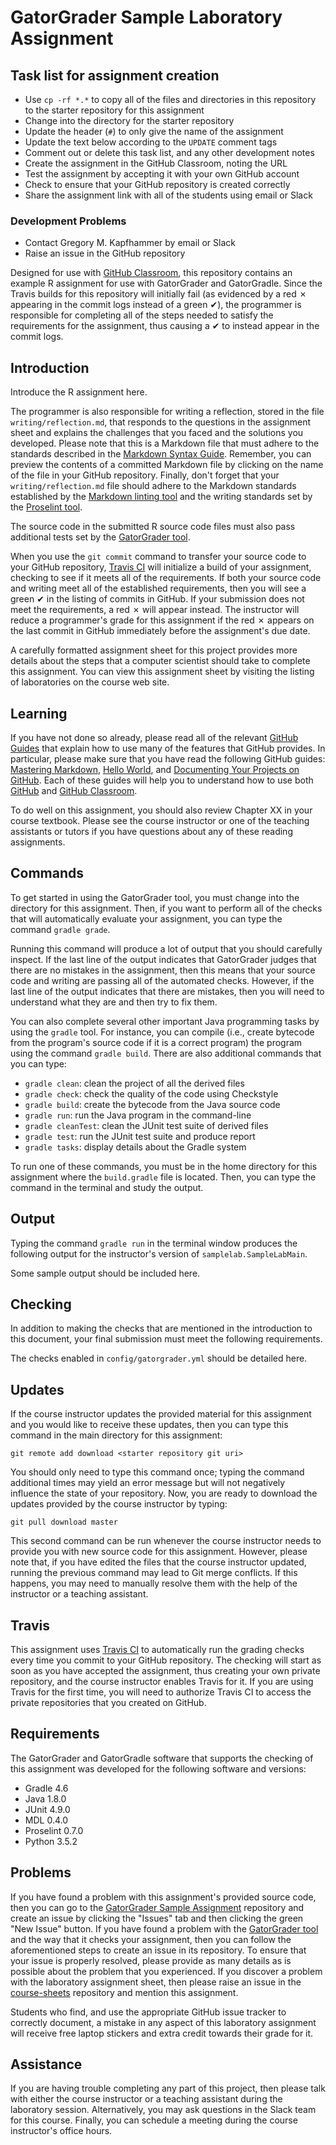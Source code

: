 # GatorGrader Sample Laboratory Assignment

## Task list for assignment creation

- Use `cp -rf *.*` to copy all of the files and directories in this repository
  to the starter repository for this assignment
- Change into the directory for the starter repository
- Update the header (`#`) to only give the name of the assignment
- Update the text below according to the `UPDATE` comment tags
- Comment out or delete this task list, and any other development notes
- Create the assignment in the GitHub Classroom, noting the URL
- Test the assignment by accepting it with your own GitHub account
- Check to ensure that your GitHub repository is created correctly
- Share the assignment link with all of the students using email or Slack

### Development Problems

- Contact Gregory M. Kapfhammer by email or Slack
- Raise an issue in the GitHub repository

<!-- UPDATE: describe what this repository contains -->

Designed for use with [GitHub Classroom](https://classroom.github.com/), this
repository contains an example R assignment for use with GatorGrader and
GatorGradle. Since the Travis builds for this repository will initially fail
(as evidenced by a red &#x2717; appearing in the commit logs instead of a green
&#x2714;), the programmer is responsible for completing all of the steps needed
to satisfy the requirements for the assignment, thus causing a &#x2714; to
instead appear in the commit logs.

## Introduction

<!-- UPDATE: introduce and describe the assignment here -->

Introduce the R assignment here.

The programmer is also responsible for writing a reflection, stored in the file
`writing/reflection.md`, that responds to the questions in the assignment sheet
and explains the challenges that you faced and the solutions you developed.
Please note that this is a Markdown file that must adhere to the standards
described in the [Markdown Syntax
Guide](https://guides.github.com/features/mastering-markdown/). Remember, you
can preview the contents of a committed Markdown file by clicking on the name of
the file in your GitHub repository. Finally, don't forget that your
`writing/reflection.md` file should adhere to the Markdown standards established
by the [Markdown linting tool](https://github.com/markdownlint/markdownlint) and
the writing standards set by the [Proselint tool](http://proselint.com/).

The source code in the submitted R source code files must also pass
additional tests set by the [GatorGrader
tool](https://github.com/gatored/gatorgrader).

When you use the `git commit` command to transfer your source code to your
GitHub repository, [Travis CI](https://travis-ci.com/) will initialize a build
of your assignment, checking to see if it meets all of the requirements. If both
your source code and writing meet all of the established requirements, then you
will see a green &#x2714; in the listing of commits in GitHub. If your
submission does not meet the requirements, a red &#x2717; will appear instead.
The instructor will reduce a programmer's grade for this assignment if the red
&#x2717; appears on the last commit in GitHub immediately before the
assignment's due date.

A carefully formatted assignment sheet for this project provides more details
about the steps that a computer scientist should take to complete this
assignment. You can view this assignment sheet by visiting the listing of
laboratories on the course web site.

## Learning

If you have not done so already, please read all of the relevant [GitHub
Guides](https://guides.github.com/) that explain how to use many of the features
that GitHub provides. In particular, please make sure that you have read the
following GitHub guides: [Mastering
Markdown](https://guides.github.com/features/mastering-markdown/), [Hello
World](https://guides.github.com/activities/hello-world/), and [Documenting Your
Projects on GitHub](https://guides.github.com/features/wikis/). Each of these
guides will help you to understand how to use both [GitHub](http://github.com) and
[GitHub Classroom](https://classroom.github.com/).

<!-- UPDATE: specify reading assignments -->

To do well on this assignment, you should also review Chapter XX in your course
textbook. Please see the course instructor or one of the teaching assistants or
tutors if you have questions about any of these reading assignments.

## Commands

To get started in using the GatorGrader tool, you must change into the directory
for this assignment. Then, if you want to perform all of the checks that will
automatically evaluate your assignment, you can type the command `gradle grade`.

Running this command will produce a lot of output that you should carefully
inspect. If the last line of the output indicates that GatorGrader judges that
there are no mistakes in the assignment, then this means that your source code
and writing are passing all of the automated checks. However, if the last line
of the output indicates that there are mistakes, then you will need to
understand what they are and then try to fix them.

You can also complete several other important Java programming tasks by using the
`gradle` tool. For instance, you can compile (i.e., create bytecode from the
program's source code if it is a correct program) the program using the command
`gradle build`. There are also additional commands that you can type:

- `gradle clean`: clean the project of all the derived files
- `gradle check`: check the quality of the code using Checkstyle
- `gradle build`: create the bytecode from the Java source code
- `gradle run`: run the Java program in the command-line
- `gradle cleanTest`: clean the JUnit test suite of derived files
- `gradle test`: run the JUnit test suite and produce report
- `gradle tasks`: display details about the Gradle system

To run one of these commands, you must be in the home directory for this
assignment where the `build.gradle` file is located. Then, you can type the
command in the terminal and study the output.

## Output

Typing the command `gradle run` in the terminal window produces the following
output for the instructor's version of `samplelab.SampleLabMain`.

<!-- UPDATE: add sample output -->

Some sample output should be included here.

## Checking

In addition to making the checks that are mentioned in the introduction to this
document, your final submission must meet the following requirements.

<!-- UPDATE: add check details -->

The checks enabled in `config/gatorgrader.yml` should be detailed here.

## Updates

If the course instructor updates the provided material for this assignment and
you would like to receive these updates, then you can type this command in the
main directory for this assignment:

<!-- UPDATE: add starter repository link -->

```
git remote add download <starter repository git uri>
```

You should only need to type this command once; typing the command additional
times may yield an error message but will not negatively influence the state of
your repository. Now, you are ready to download the updates provided by the
course instructor by typing:

```
git pull download master
```

This second command can be run whenever the course instructor needs to provide
you with new source code for this assignment. However, please note that, if you
have edited the files that the course instructor updated, running the previous
command may lead to Git merge conflicts. If this happens, you may need to
manually resolve them with the help of the instructor or a teaching assistant.

## Travis

This assignment uses [Travis CI](https://travis-ci.com/) to automatically run
the grading checks every time you commit to your GitHub repository. The
checking will start as soon as you have accepted the assignment, thus creating
your own private repository, and the course instructor enables Travis for it. If
you are using Travis for the first time, you will need to authorize Travis CI to
access the private repositories that you created on GitHub.

## Requirements

The GatorGrader and GatorGradle software that supports the checking of this
assignment was developed for the following software and versions:

- Gradle 4.6
- Java 1.8.0
- JUnit 4.9.0
- MDL 0.4.0
- Proselint 0.7.0
- Python 3.5.2

## Problems

<!-- UPDATE: update links to your starter repository and lab sheets repository -->

If you have found a problem with this assignment's provided source code, then
you can go to the [GatorGrader Sample Assignment](https://github.com/gatoreducator/python-starter)
repository and create an issue by clicking the "Issues" tab and then clicking
the green "New Issue" button. If you have found a problem with the [GatorGrader
tool](https://github.com/gatored/gatorgrader) and the way that it checks your
assignment, then you can follow the aforementioned steps to create an issue in
its repository. To ensure that your issue is properly resolved, please provide
as many details as is possible about the problem that you experienced. If you
discover a problem with the laboratory assignment sheet, then please raise an
issue in the [course-sheets](https://github.com/<yoursheetslink>) repository
and mention this assignment.

Students who find, and use the appropriate GitHub issue tracker to correctly
document, a mistake in any aspect of this laboratory assignment will receive
free laptop stickers and extra credit towards their grade for it.

## Assistance

If you are having trouble completing any part of this project, then please talk
with either the course instructor or a teaching assistant during the laboratory
session. Alternatively, you may ask questions in the Slack team for this
course. Finally, you can schedule a meeting during the course instructor's
office hours.
